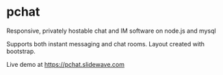 # pchat
Responsive, privately hostable chat and IM software on node.js and mysql

Supports both instant messaging and chat rooms. Layout created with bootstrap.

Live demo at https://pchat.slidewave.com
